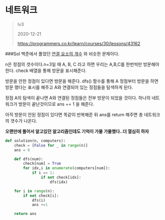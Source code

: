 # 네트워크
> lv3
>
> 2020-12-21
>
> https://programmers.co.kr/learn/courses/30/lessons/43162

###Sol
백준에서 풀었던 [연결 요소의 개수](https://www.acmicpc.net/problem/11724) 와 비슷한 문제이다.

n은 정점의 갯수이다.n=3일 때 A, B, C 라고 하면 우리는 A,B,C를 한번씩만 방문해야 한다.
check 배열을 통해 방문을 표시해준다.

방문을 안한 정점이 있다면 방문을 해준다. dfs() 함수를 통해 A 정점부터 방문을 하면 방문 했다는 표시를 해주고
A와 연결되어 있는 정점들을 탐색하게 된다.

정점 A의 탐색이 끝나면 A와 연결된 정점들은 전부 방문이 되었을 것이다. 하나의 네트워크가 방문이 끝난것이므로 ans += 1 을 해준다. 

아직 방문이 안된 정점이 있다면 똑같이 반복해준 뒤 ans를 return 해주면 총 네트워크의 갯수가 나온다.


**오랜만에 풀어서 알고있던 알고리즘인데도 기억이 가물 가물했다..더 열심히 하자**

```python
def solution(n, computers):
    check = [False for _ in range(n)]
    ans = 0

    def dfs(num):
        check[num] = True
        for idx,i in enumerate(computers[num]):
            if i == 1:
                if not check[idx]:
                    dfs(idx)

    for i in range(n):
        if not check[i]:
            dfs(i)
            ans +=1

    return ans
```